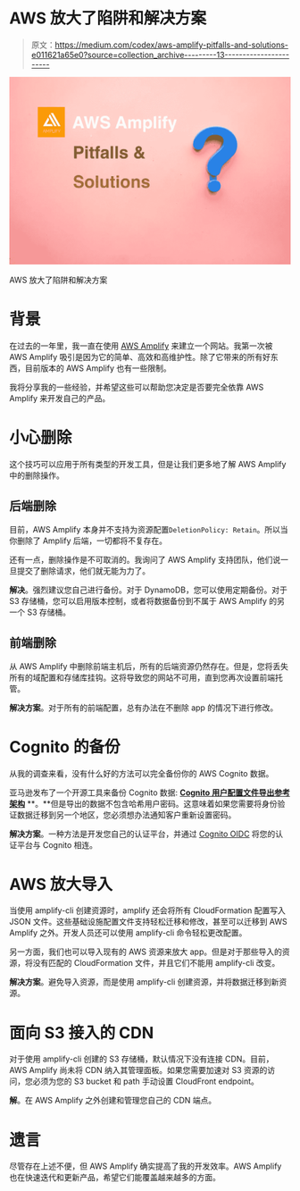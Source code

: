 # AWS 放大了陷阱和解决方案

> 原文：<https://medium.com/codex/aws-amplify-pitfalls-and-solutions-e011621a65e0?source=collection_archive---------13----------------------->

![](img/2e589602ff73444bebfd10ed14797ac2.png)

AWS 放大了陷阱和解决方案

# 背景

在过去的一年里，我一直在使用 [AWS Amplify](https://aws.amazon.com/amplify/) 来建立一个网站。我第一次被 AWS Amplify 吸引是因为它的简单、高效和高维护性。除了它带来的所有好东西，目前版本的 AWS Amplify 也有一些限制。

我将分享我的一些经验，并希望这些可以帮助您决定是否要完全依靠 AWS Amplify 来开发自己的产品。

# 小心删除

这个技巧可以应用于所有类型的开发工具，但是让我们更多地了解 AWS Amplify 中的删除操作。

## 后端删除

目前，AWS Amplify 本身并不支持为资源配置`DeletionPolicy: Retain`。所以当你删除了 Amplify 后端，一切都将不复存在。

还有一点，删除操作是不可取消的。我询问了 AWS Amplify 支持团队，他们说一旦提交了删除请求，他们就无能为力了。

**解决**。强烈建议您自己进行备份。对于 DynamoDB，您可以使用定期备份。对于 S3 存储桶，您可以启用版本控制，或者将数据备份到不属于 AWS Amplify 的另一个 S3 存储桶。

## 前端删除

从 AWS Amplify 中删除前端主机后，所有的后端资源仍然存在。但是，您将丢失所有的域配置和存储库挂钩。这将导致您的网站不可用，直到您再次设置前端托管。

**解决方案**。对于所有的前端配置，总有办法在不删除 app 的情况下进行修改。

# Cognito 的备份

从我的调查来看，没有什么好的方法可以完全备份你的 AWS Cognito 数据。

亚马逊发布了一个开源工具来备份 Cognito 数据: [**Cognito 用户配置文件导出参考架构**](https://docs.aws.amazon.com/solutions/latest/cognito-user-profiles-export-reference-architecture/welcome.html) **。**但是导出的数据不包含哈希用户密码。这意味着如果您需要将身份验证数据迁移到另一个地区，您必须想办法通知客户重新设置密码。

**解决方案**。一种方法是开发您自己的认证平台，并通过 [Cognito OIDC](https://docs.aws.amazon.com/cognito/latest/developerguide/cognito-user-pools-oidc-idp.html) 将您的认证平台与 Cognito 相连。

# AWS 放大导入

当使用 amplify-cli 创建资源时，amplify 还会将所有 CloudFormation 配置写入 JSON 文件。这些基础设施配置文件支持轻松迁移和修改，甚至可以迁移到 AWS Amplify 之外。开发人员还可以使用 amplify-cli 命令轻松更改配置。

另一方面，我们也可以导入现有的 AWS 资源来放大 app。但是对于那些导入的资源，将没有匹配的 CloudFormation 文件，并且它们不能用 amplify-cli 改变。

**解决方案**。避免导入资源，而是使用 amplify-cli 创建资源，并将数据迁移到新资源。

# 面向 S3 接入的 CDN

对于使用 amplify-cli 创建的 S3 存储桶，默认情况下没有连接 CDN。目前，AWS Amplify 尚未将 CDN 纳入其管理面板。如果您需要加速对 S3 资源的访问，您必须为您的 S3 bucket 和 path 手动设置 CloudFront endpoint。

**解**。在 AWS Amplify 之外创建和管理您自己的 CDN 端点。

# 遗言

尽管存在上述不便，但 AWS Amplify 确实提高了我的开发效率。AWS Amplify 也在快速迭代和更新产品，希望它们能覆盖越来越多的方面。